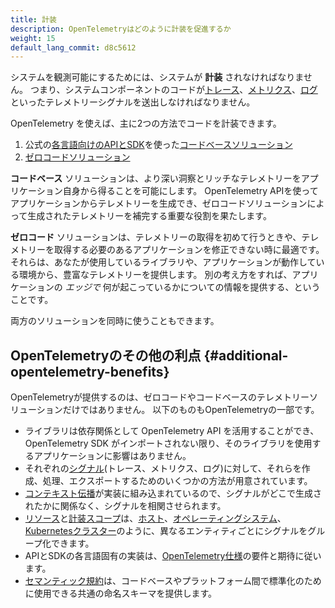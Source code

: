 ```yaml
---
title: 計装
description: OpenTelemetryはどのように計装を促進するか
weight: 15
default_lang_commit: d8c5612
---
```


システムを観測可能にするためには、システムが **計装** されなければなりません。
つまり、システムコンポーネントのコードが[トレース](/docs/concepts/signals/traces/)、[メトリクス](/docs/concepts/signals/metrics/)、[ログ](/docs/concepts/signals/logs/)といったテレメトリーシグナルを送出しなければなりません。

OpenTelemetry を使えば、主に2つの方法でコードを計装できます。

1. 公式の[各言語向けのAPIとSDK](/docs/languages/)を使った[コードベースソリューション](/docs/concepts/instrumentation/code-based)
2. [ゼロコードソリューション](/docs/concepts/instrumentation/zero-code/)

**コードベース** ソリューションは、より深い洞察とリッチなテレメトリーをアプリケーション自身から得ることを可能にします。
OpenTelemetry APIを使ってアプリケーションからテレメトリーを生成でき、ゼロコードソリューションによって生成されたテレメトリーを補完する重要な役割を果たします。

**ゼロコード** ソリューションは、テレメトリーの取得を初めて行うときや、テレメトリーを取得する必要のあるアプリケーションを修正できない時に最適です。
それらは、あなたが使用しているライブラリや、アプリケーションが動作している環境から、豊富なテレメトリーを提供します。
別の考え方をすれば、アプリケーションの _エッジで_ 何が起こっているかについての情報を提供する、ということです。

両方のソリューションを同時に使うこともできます。

## OpenTelemetryのその他の利点 {#additional-opentelemetry-benefits}

OpenTelemetryが提供するのは、ゼロコードやコードベースのテレメトリーソリューションだけではありません。
以下のものもOpenTelemetryの一部です。

- ライブラリは依存関係として OpenTelemetry API を活用することができ、OpenTelemetry SDK がインポートされない限り、そのライブラリを使用するアプリケーションに影響はありません。
- それぞれの[シグナル](/docs/concepts/signals)(トレース、メトリクス、ログ)に対して、それらを作成、処理、エクスポートするためのいくつかの方法が用意されています。
- [コンテキスト伝播](/docs/concepts/context-propagation)が実装に組み込まれているので、シグナルがどこで生成されたかに関係なく、シグナルを相関させられます。
- [リソース](/docs/concepts/resources)と[計装スコープ](/docs/concepts/instrumentation-scope)は、[ホスト](/docs/specs/semconv/resource/host/)、[オペレーティングシステム](/docs/specs/semconv/resource/os/)、[Kubernetesクラスター](/docs/specs/semconv/resource/k8s/#cluster)のように、異なるエンティティごとにシグナルをグループ化できます。
- APIとSDKの各言語固有の実装は、[OpenTelemetry仕様](/docs/specs/otel/)の要件と期待に従います。
- [セマンティック規約](/docs/concepts/semantic-conventions)は、コードベースやプラットフォーム間で標準化のために使用できる共通の命名スキーマを提供します。
